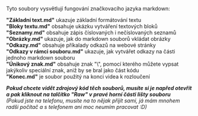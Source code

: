 Tyto soubory vysvětlují fungování značkovacího jazyka markdown:

**"Základní text.md"** ukazuje základní formátování textu<br>
**"Bloky textu.md"** obsahuje ukázku vytváření textových bloků<br>
**"Seznamy.md"** obsahuje zápis číslovaných i nečíslovaných seznamů<br>
**"Obrázky.md"** ukazuje, jak do markdown souborů vkládat obrázky<br>
**"Odkazy.md"** obsahuje příkalady odkazů na webové stránky<br>
**"Odkazy v rámci souboru.md"** ukazuje, jak vytvářet odkazy na části jednoho markdown souboru<br>
**"Únikový znak.md"** obsahuje znak "\\", pomocí kterého můžete vypsat jakýkoliv speciální znak, aniž by se bral jako část kódu<br>
**"Konec.md"** je soubor použitý na konci videa k rozloučení

***Pokud chcete vidět zdrojový kód těch souborů, musíte si je napřed otevřít a pak kliknout na talčítko "Raw" v pravé horní části lišty souboru***<br>
*(Pokud jste na telefonu, musíte na to nějak přijít sami, já mám mnohem radši počítač a s telefonem ani moc neumím pracovat :D)*